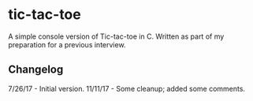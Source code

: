 # tic-tac-toe
A simple console version of Tic-tac-toe in C. Written as part of my
preparation for a previous interview.

## Changelog
7/26/17 - Initial version.
11/11/17 - Some cleanup; added some comments.
